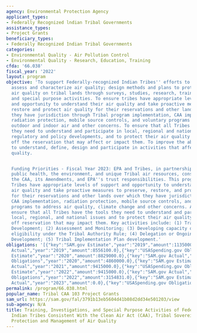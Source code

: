```yaml
---
agency: Environmental Protection Agency
applicant_types:
- Federally Recognized lndian Tribal Governments
assistance_types:
- Project Grants
beneficiary_types:
- Federally Recognized Indian Tribal Governments
categories:
- Environmental Quality - Air Pollution Control
- Environmental Quality - Research, Education, Training
cfda: '66.038'
fiscal_year: '2022'
layout: program
objective: 'To support Federally-recognized Indian Tribes'' efforts to understand,
  assess and characterize air quality; design methods and plans to protect and improve
  air quality on tribal lands through surveys, studies, research, training, investigations,
  and special purpose activities. To ensure tribes have appropriate levels of support
  and opportunity to understand their air quality and take proactive measures to preserve,
  restore and protect air quality for their reservations and other lands over which
  they have jurisdiction through Tribal program implementation, CAA implementation,
  radiation protection, mobile source controls, and voluntary programs to address
  outdoor and indoor air and other concerns. To ensure that all Tribes have the tools
  they need to understand and participate in local, regional and national issues,
  regulatory and policy developments, and to protect their air quality from activities
  off the reservation that may affect or impact them. To improve the ability of tribes
  to understand, define, design and participate in activities that affect their air
  quality.


  Funding Priorities - Fiscal Year 2023: EPA and Tribes, in partnership, will protect
  public health, the environment, and unique Tribal air resources, consistent with
  the CAA, its Amendments, and EPA''s trust responsibilities. This program will ensure
  Tribes have appropriate levels of support and opportunity to understand their own
  air quality and take proactive measures to preserve, restore, and protect air quality
  for their reservations and other lands over which they have jurisdiction through
  CAA implementation, radiation protection, mobile source controls, and voluntary
  programs to address air quality, climate change and other concerns. Activities will
  ensure that all Tribes have the tools they need to understand and participate in
  local, regional, and national issues and to protect their air quality from changes
  off reservation that may impact them. Key activities include: (1) Training and Program
  Development; (2) Assessment and Monitoring; (3) Developing capacity or a plan for
  eligibility under the Tribal Authority Rule; (4) Delegation or Ongoing Capability
  Development; (5) Tribal Implementation Plan development.'
obligations: '[{"key":"SAM.gov Estimate","year":"2019","amount":11350000.0},{"key":"SAM.gov
  Actual","year":"2019","amount":8556100.0},{"key":"USASpending.gov Obligations","year":"2019","amount":4593810.0},{"key":"SAM.gov
  Estimate","year":"2020","amount":8829000.0},{"key":"SAM.gov Actual","year":"2020","amount":8829000.0},{"key":"USASpending.gov
  Obligations","year":"2020","amount":4860000.0},{"key":"SAM.gov Estimate","year":"2021","amount":6163000.0},{"key":"SAM.gov
  Actual","year":"2021","amount":9415000.0},{"key":"USASpending.gov Obligations","year":"2021","amount":4154346.0},{"key":"SAM.gov
  Estimate","year":"2022","amount":9415000.0},{"key":"SAM.gov Actual","year":"2022","amount":10543000.0},{"key":"USASpending.gov
  Obligations","year":"2022","amount":3154831.0},{"key":"SAM.gov Estimate","year":"2023","amount":11415000.0},{"key":"SAM.gov
  Actual","year":"2023","amount":0.0},{"key":"USASpending.gov Obligations","year":"2023","amount":1246608.0}]'
permalink: /program/66.038.html
popular_name: Tribal CAA 103 Project Grants
sam_url: https://sam.gov/fal/3791b13eb5604d41b08d2dd34e501203/view
sub-agency: N/A
title: Training, Investigations, and Special Purpose Activities of Federally-Recognized
  Indian Tribes Consistent With the Clean Air Act (CAA), Tribal Sovereignty and the
  Protection and Management of Air Quality
---
```

